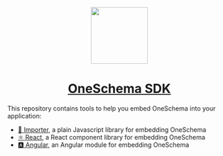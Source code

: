<p align="center">
  <a href="https://www.oneschema.co/">
    <img src="https://uploads-ssl.webflow.com/62902d243ad8aef519be0d3e/62902d243ad8ae4014be0e97_oneschema-256.png" height="128">
    <h1 align="center">OneSchema SDK</h1>
  </a>
</p>

This repository contains tools to help you embed OneSchema into your application:

- [📑 Importer](https://github.com/oneschema/sdk/tree/main/packages/importer), a plain Javascript library for embedding OneSchema 
- [⚛ React](https://github.com/oneschema/sdk/tree/main/packages/react), a React component library for embedding OneSchema
- [🅰️ Angular](https://github.com/oneschema/sdk/tree/main/packages/angular/projects/oneschema), an Angular module for embedding OneSchema
